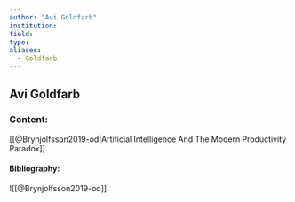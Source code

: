 ```yaml
---
author: "Avi Goldfarb"
institution:
field:
type:
aliases:
  - Goldfarb
---
```


## Avi Goldfarb

### Content:
[[@Brynjolfsson2019-od|Artificial Intelligence And The Modern Productivity Paradox]]

#### Bibliography:

![[@Brynjolfsson2019-od]]